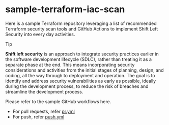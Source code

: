 # sample-terraform-iac-scan
Here is a sample Terraform repository leveraging a list of recommended Terraform security scan tools and GitHub Actions to implement Shift Left Security into every day activities.

> [!TIP]
> **Shift left security** is an approach to integrate security practices earlier in the software development lifecycle (SDLC), rather than treating it as a separate phase at the end. This means incorporating security considerations and activities from the initial stages of planning, design, and coding, all the way through to deployment and operation. The goal is to identify and address security vulnerabilities as early as possible, ideally during the development process, to reduce the risk of breaches and streamline the development process. 

Please refer to the sample GitHub workflows here.

- For pull requests, refer [pr.yml](.github/workflows/pr.yml) 
- For push, refer [push.yml](.github/workflows/push.yml)